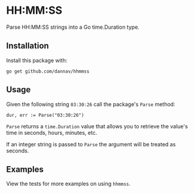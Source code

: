 # HH:MM:SS

Parse HH:MM:SS strings into a Go time.Duration type.

## Installation

Install this package with:

```
go get github.com/dannav/hhmmss
```

## Usage

Given the following string `03:30:26` call the package's `Parse` method:

```
dur, err := Parse("03:30:26")
```

`Parse` returns a `time.Duration` value that allows you to retrieve the value's time
in seconds, hours, minutes, etc.

If an integer string is passed to `Parse` the argument will be treated as seconds.

## Examples

View the tests for more examples on using `hhmmss`.